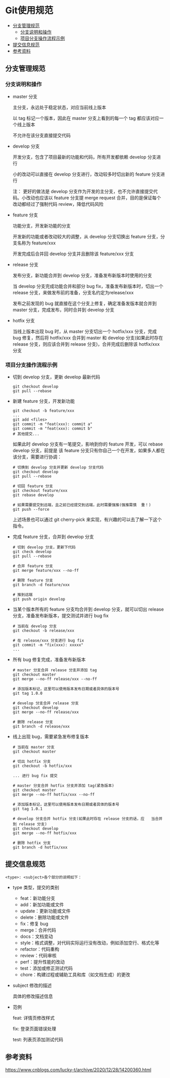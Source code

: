 # Git使用规范

* [分支管理规范](#分支管理规范)
    - [分支说明和操作](#分支说明和操作)
    - [项目分支操作流程示例](#项目分支操作流程示例)
* [提交信息规范](#提交信息规范)
* [参考资料](#参考资料)

## 分支管理规范

### 分支说明和操作

- master 分支

    主分支，永远处于稳定状态，对应当前线上版本

    以 tag 标记一个版本，因此在 master 分支上看到的每一个 tag 都应该对应一个线上版本

    不允许在该分支直接提交代码

- develop 分支

    开发分支，包含了项目最新的功能和代码，所有开发都依赖 develop 分支进行

    小的改动可以直接在 develop 分支进行，改动较多时切出新的 feature 分支进行

    注： 更好的做法是 develop 分支作为开发的主分支，也不允许直接提交代码。小改动也应该以 feature 分支提 merge request 合并，目的是保证每个改动都经过了强制代码 review，降低代码风险

- feature 分支

    功能分支，开发新功能的分支

    开发新的功能或者改动较大的调整，从 develop 分支切换出 feature 分支，分支名称为 feature/xxx

    开发完成后合并回 develop 分支并且删除该 feature/xxx 分支

- release 分支

    发布分支，新功能合并到 develop 分支，准备发布新版本时使用的分支

    当 develop 分支完成功能合并和部分 bug fix，准备发布新版本时，切出一个 release 分支，来做发布前的准备，分支名约定为release/xxx

    发布之前发现的 bug 就直接在这个分支上修复，确定准备发版本就合并到 master 分支，完成发布，同时合并到 develop 分支

- hotfix 分支

    当线上版本出现 bug 时，从 master 分支切出一个 hotfix/xxx 分支，完成 bug 修复，然后将 hotfix/xxx 合并到 master 和 develop 分支(如果此时存在 release 分支，则应该合并到 release 分支)，合并完成后删除该 hotfix/xxx 分支

### 项目分支操作流程示例
- 切到 develop 分支，更新 develop 最新代码
    ```
    git checkout develop
    ​git pull --rebase
    ```
- 新建 feature 分支，开发新功能
    ```
    git checkout -b feature/xxx
    ​...
    ​git add <files>
    ​git commit -m "feat(xxx): commit a"
    ​git commit -m "feat(xxx): commit b"
    ​# 其他提交...
    ```

    如果此时 develop 分支有一笔提交，影响到你的 feature 开发，可以 rebase develop 分支，前提是 该 feature 分支只有你自己一个在开发，如果多人都在该分支，需要进行协调：

    ```
    # 切换到 develop 分支并更新 develop 分支代码
    ​git checkout develop
    ​git pull --rebase
    ​
    ​# 切回 feature 分支
    ​git checkout feature/xxx
    ​git rebase develop
    ​
    ​# 如果需要提交到远端，且之前已经提交到远端，此时需要强推(强推需慎  重！)
    ​git push --force
    ```

    上述场景也可以通过 git cherry-pick 来实现，有兴趣的可以去了解一下这个指令。
- 完成 feature 分支，合并到 develop 分支
    ```
    # 切到 develop 分支，更新下代码
    ​git check develop
    ​git pull --rebase
    ​
    ​# 合并 feature 分支
    ​git merge feature/xxx --no-ff
    ​
    ​# 删除 feature 分支
    ​git branch -d feature/xxx
    ​
    ​# 推到远端
    ​git push origin develop
    ```

- 当某个版本所有的 feature 分支均合并到 develop 分支，就可以切出 release 分支，准备发布新版本，提交测试并进行 bug fix
    ```
    # 当前在 develop 分支
    ​git checkout -b release/xxx
    ​
    ​# 在 release/xxx 分支进行 bug fix
    ​git commit -m "fix(xxx): xxxxx"
    ...
    ```

- 所有 bug 修复完成，准备发布新版本
    ```
    # master 分支合并 release 分支并添加 tag
    ​git checkout master
    ​git merge --no-ff release/xxx --no-ff
    ​
    ​# 添加版本标记，这里可以使用版本发布日期或者具体的版本号
    ​git tag 1.0.0
    ​
    ​# develop 分支合并 release 分支
    ​git checkout develop
    ​git merge --no-ff release/xxx
    ​
    ​# 删除 release 分支
    ​git branch -d release/xxx
    ```

- 线上出现 bug，需要紧急发布修复版本
    ```
    # 当前在 master 分支
    ​git checkout master

    ​# 切出 hotfix 分支
    ​git checkout -b hotfix/xxx

    ​... 进行 bug fix 提交

    ​# master 分支合并 hotfix 分支并添加 tag(紧急版本)
    ​git checkout master
    ​git merge --no-ff hotfix/xxx --no-ff

    ​# 添加版本标记，这里可以使用版本发布日期或者具体的版本号
    ​git tag 1.0.1

    ​# develop 分支合并 hotfix 分支(如果此时存在 release 分支的话，应   当合并到 release 分支)
    ​git checkout develop
    ​git merge --no-ff hotfix/xxx

    ​# 删除 hotfix 分支
    ​git branch -d hotfix/xxx
    ```

## 提交信息规范
    <type>: <subject>各个部分的说明如下：
- type 类型，提交的类别
    - feat：新功能分支
    - add：新加功能或文件
    - update：更新功能或文件
    - delete：删除功能或文件
    - fix：修复 bug
    - merge：合并代码
    - docs：文档变动
    - style：格式调整，对代码实际运行没有改动，例如添加空行、格式化等
    - refactor：代码重构
    - review：代码审核
    - perf：提升性能的改动
    - test：添加或修正测试代码
    - chore：构建过程或辅助工具和库（如文档生成）的更改

- subject 修改的描述

    具体的修改描述信息
    
- 范例

    feat: 详情页修改样式
    
    fix: 登录页面错误处理

    test: 列表页添加测试代码

## 参考资料
https://www.cnblogs.com/lucky-t/archive/2020/12/28/14200360.html